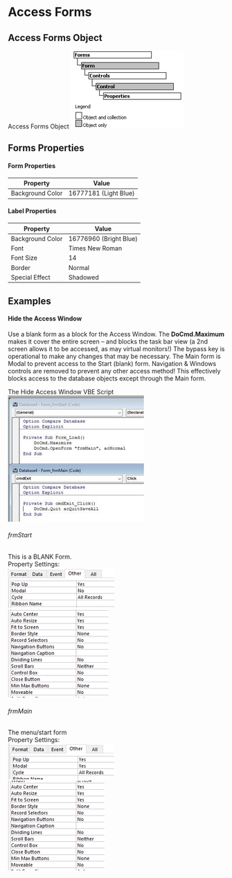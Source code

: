 # Access Forms

## Access Forms Object

Access Forms Object ![Access Forms Object](https://github.com/MikeMyers59/MikeMyers59/blob/main/00Pics/Access%20Forms%20Object.png)

## Forms Properties

#### Form Properties
| Property| Value|
| --- | --- |  
| Background Color | 16777181 (Light Blue) |  

#### Label Properties
| Property| Value|
| --- | --- |  
| Background Color | 16776960 (Bright Blue) |  
| Font | Times New Roman |  
| Font Size | 14 |  
| Border | Normal |  
| Special Effect | Shadowed |  

## Examples

#### Hide the Access Window
Use a blank form as a block for the Access Window. The **DoCmd.Maximum** makes it cover the entire screen – and blocks the task bar view (a 2nd screen allows it to be accessed, as may virtual monitors!) The bypass key is operational to make any changes that may be necessary. The Main form is Modal to prevent access to the Start (blank) form. Navigation & Windows controls are removed to prevent any other access method! This effectively blocks access to the database objects except through the Main form.  

The Hide Access Window VBE Script ![Hide Access Window Script](https://github.com/MikeMyers59/MikeMyers59/blob/main/00Pics/Hide%20Access%20Window%20Script.jpg)

###### frmStart  
This is a BLANK Form.  
Property Settings:  
![frmStart Properties 1](https://github.com/MikeMyers59/MikeMyers59/blob/main/00Pics/frmStart%20Properties%201.png)  
![frmStart Properties 2](https://github.com/MikeMyers59/MikeMyers59/blob/main/00Pics/frmStart%20Properties%202.png)

###### frmMain  
The menu/start form  
Property Settings:  
![frmMain Properties 1](https://github.com/MikeMyers59/MikeMyers59/blob/main/00Pics/frmMain%20Properties%201.png)  
![frmMain Properties 2](https://github.com/MikeMyers59/MikeMyers59/blob/main/00Pics/frmMain%20Properties%202.png)  

